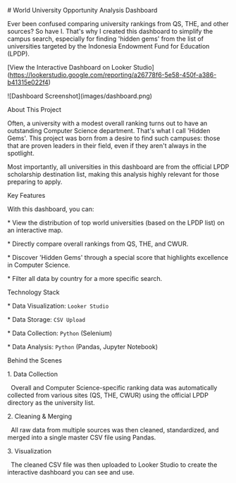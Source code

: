 \# World University Opportunity Analysis Dashboard


Ever been confused comparing university rankings from QS, THE, and other sources? So have I. That's why I created this dashboard to simplify the campus search, especially for finding 'hidden gems' from the list of universities targeted by the Indonesia Endowment Fund for Education (LPDP).


\[View the Interactive Dashboard on Looker Studio](https://lookerstudio.google.com/reporting/a26778f6-5e58-450f-a386-b41315e022f4)


!\[Dashboard Screenshot](images/dashboard.png)


About This Project

Often, a university with a modest overall ranking turns out to have an outstanding Computer Science department. That's what I call 'Hidden Gems'. This project was born from a desire to find such campuses: those that are proven leaders in their field, even if they aren't always in the spotlight.

Most importantly, all universities in this dashboard are from the official LPDP scholarship destination list, making this analysis highly relevant for those preparing to apply.

Key Features

With this dashboard, you can:

\* View the distribution of top world universities (based on the LPDP list) on an interactive map.

\* Directly compare overall rankings from QS, THE, and CWUR.

\* Discover 'Hidden Gems' through a special score that highlights excellence in Computer Science.

\* Filter all data by country for a more specific search.


Technology Stack

\* Data Visualization: `Looker Studio`

\* Data Storage: `CSV Upload`

\* Data Collection: `Python` (Selenium)

\* Data Analysis: `Python` (Pandas, Jupyter Notebook)



Behind the Scenes

1\.  Data Collection

&nbsp;   Overall and Computer Science-specific ranking data was automatically collected from various sites (QS, THE, CWUR) using the official LPDP directory as the university list.

2\.  Cleaning \& Merging

&nbsp;   All raw data from multiple sources was then cleaned, standardized, and merged into a single master CSV file using Pandas.

3\.  Visualization

&nbsp;   The cleaned CSV file was then uploaded to Looker Studio to create the interactive dashboard you can see and use.

